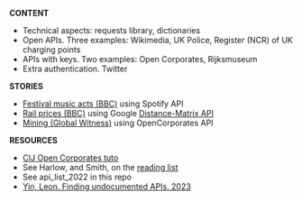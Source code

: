 **CONTENT**

- Technical aspects: requests library, dictionaries
- Open APIs. Three examples: Wikimedia, UK Police, Register (NCR) of UK charging points
- APIs with keys. Two examples: Open Corporates, Rijksmuseum
- Extra authentication. Twitter

**STORIES**
- [Festival music acts (BBC)](https://github.com/BBC-Data-Unit/music-festivals) using Spotify API
- [Rail prices (BBC)](https://github.com/BBC-Data-Unit/rail-season-tickets) using Google [Distance-Matrix API](https://developers.google.com/maps/documentation/distance-matrix/overview)
- [Mining (Global Witness)](https://www.globalwitness.org/en/campaigns/oil-gas-and-mining/myanmarjade/) using OpenCorporates API

**RESOURCES**
- [CIJ Open Corporates tuto](https://www.youtube.com/watch?v=Ur4pTdrJOTk)
- See Harlow, and Smith, on the [reading list](https://dj-reading.readthedocs.io/en/latest/#scraping-apis)
- See api_list_2022 in this repo
- [Yin, Leon. Finding undocumented APIs. 2023](https://inspectelement.org/apis.html#tutorial)
